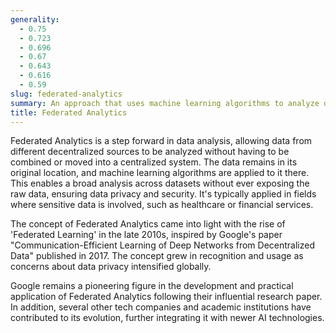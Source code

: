 ```yaml
---
generality:
  - 0.75
  - 0.723
  - 0.696
  - 0.67
  - 0.643
  - 0.616
  - 0.59
slug: federated-analytics
summary: An approach that uses machine learning algorithms to analyze decentralized data sources while constantly preserving the privacy and security of the data.
title: Federated Analytics
---
```


Federated Analytics is a step forward in data analysis, allowing data from different decentralized sources to be analyzed without having to be combined or moved into a centralized system. The data remains in its original location, and machine learning algorithms are applied to it there. This enables a broad analysis across datasets without ever exposing the raw data, ensuring data privacy and security. It's typically applied in fields where sensitive data is involved, such as healthcare or financial services.

The concept of Federated Analytics came into light with the rise of 'Federated Learning' in the late 2010s, inspired by Google's paper "Communication-Efficient Learning of Deep Networks from Decentralized Data" published in 2017. The concept grew in recognition and usage as concerns about data privacy intensified globally.

Google remains a pioneering figure in the development and practical application of Federated Analytics following their influential research paper. In addition, several other tech companies and academic institutions have contributed to its evolution, further integrating it with newer AI technologies.
